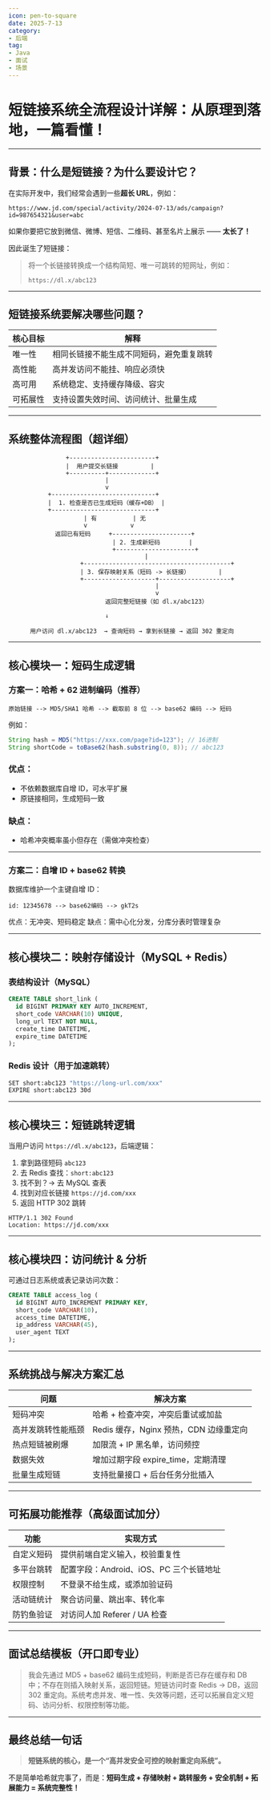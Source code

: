 ```yaml
---
icon: pen-to-square
date: 2025-7-13
category:
- 后端
tag:
- Java
- 面试
- 场景
---
```


# 短链接系统全流程设计详解：从原理到落地，一篇看懂！

---

## 背景：什么是短链接？为什么要设计它？

在实际开发中，我们经常会遇到一些**超长 URL**，例如：

```
https://www.jd.com/special/activity/2024-07-13/ads/campaign?id=987654321&user=abc
```

如果你要把它放到微信、微博、短信、二维码、甚至名片上展示 —— **太长了！**

因此诞生了短链接：

> 将一个长链接转换成一个结构简短、唯一可跳转的短网址，例如：
>
> ```
> https://dl.x/abc123
> ```

---

## 短链接系统要解决哪些问题？

| 核心目标 | 解释                   |
| ---- | -------------------- |
| 唯一性  | 相同长链接不能生成不同短码，避免重复跳转 |
| 高性能  | 高并发访问不能挂、响应必须快       |
| 高可用  | 系统稳定、支持缓存降级、容灾       |
| 可拓展性 | 支持设置失效时间、访问统计、批量生成   |

---

## 系统整体流程图（超详细）

```
                +------------------------+
                |  用户提交长链接         |
                +----------+-------------+
                           |
                           v
           +-----------------------------+
           |  1. 检查是否已生成短码（缓存+DB） |
           +-----------------------------+
                     | 有          | 无
                     v            v
             返回已有短码     +----------------------+
                             | 2. 生成新短码        |
                             +----------------------+
                                      |
                    +-----------------------------------------+
                    | 3. 保存映射关系（短码 -> 长链接）        |
                    +--------------------+--------------------+
                                         |
                                         v
                           返回完整短链接（如 dl.x/abc123）

                           ↓

      用户访问 dl.x/abc123  → 查询短码 → 拿到长链接 → 返回 302 重定向
```

---

## 核心模块一：短码生成逻辑

### 方案一：哈希 + 62 进制编码（推荐）

```text
原始链接 --> MD5/SHA1 哈希 --> 截取前 8 位 --> base62 编码 --> 短码
```

例如：

```java
String hash = MD5("https://xxx.com/page?id=123"); // 16进制
String shortCode = toBase62(hash.substring(0, 8)); // abc123
```

### 优点：

* 不依赖数据库自增 ID，可水平扩展
* 原链接相同，生成短码一致

### 缺点：

* 哈希冲突概率虽小但存在（需做冲突检查）

---

### 方案二：自增 ID + base62 转换

数据库维护一个主键自增 ID：

```text
id: 12345678 --> base62编码 --> gkT2s
```

优点：无冲突、短码稳定
缺点：需中心化分发，分库分表时管理复杂

---

## 核心模块二：映射存储设计（MySQL + Redis）

### 表结构设计（MySQL）

```sql
CREATE TABLE short_link (
  id BIGINT PRIMARY KEY AUTO_INCREMENT,
  short_code VARCHAR(10) UNIQUE,
  long_url TEXT NOT NULL,
  create_time DATETIME,
  expire_time DATETIME
);
```

### Redis 设计（用于加速跳转）

```bash
SET short:abc123 "https://long-url.com/xxx"
EXPIRE short:abc123 30d
```

---

## 核心模块三：短链跳转逻辑

当用户访问 `https://dl.x/abc123`，后端逻辑：

1. 拿到路径短码 `abc123`
2. 去 Redis 查找：`short:abc123`
3. 找不到？→ 去 MySQL 查表
4. 找到对应长链接 `https://jd.com/xxx`
5. 返回 HTTP 302 跳转

```http
HTTP/1.1 302 Found
Location: https://jd.com/xxx
```

---

## 核心模块四：访问统计 & 分析

可通过日志系统或表记录访问次数：

```sql
CREATE TABLE access_log (
  id BIGINT AUTO_INCREMENT PRIMARY KEY,
  short_code VARCHAR(10),
  access_time DATETIME,
  ip_address VARCHAR(45),
  user_agent TEXT
);
```

---

## 系统挑战与解决方案汇总

| 问题        | 解决方案                        |
| --------- | --------------------------- |
| 短码冲突      | 哈希 + 检查冲突，冲突后重试或加盐          |
| 高并发跳转性能瓶颈 | Redis 缓存，Nginx 预热，CDN 边缘重定向 |
| 热点短链被刷爆   | 加限流 + IP 黑名单，访问频控           |
| 数据失效      | 增加过期字段 expire\_time，定期清理    |
| 批量生成短链    | 支持批量接口 + 后台任务分批插入           |

---

## 可拓展功能推荐（高级面试加分）

| 功能    | 实现方式                       |
| ----- | -------------------------- |
| 自定义短码 | 提供前端自定义输入，校验重复性            |
| 多平台跳转 | 配置字段：Android、iOS、PC 三个长链地址 |
| 权限控制  | 不登录不给生成，或添加验证码             |
| 活动链统计 | 聚合访问量、跳出率、转化率              |
| 防钓鱼验证 | 对访问人加 Referer / UA 检查      |

---

## 面试总结模板（开口即专业）

> 我会先通过 MD5 + base62 编码生成短码，判断是否已存在缓存和 DB 中；不存在则插入映射关系，返回短链。短链访问时查 Redis → DB，返回 302 重定向。系统考虑并发、唯一性、失效等问题，还可以拓展自定义短码、访问分析、权限控制等功能。

---

## 最终总结一句话

> **短链系统的核心，是一个“高并发安全可控的映射重定向系统”。**

不是简单哈希就完事了，而是：**短码生成 + 存储映射 + 跳转服务 + 安全机制 + 拓展能力 = 系统完整性！**
